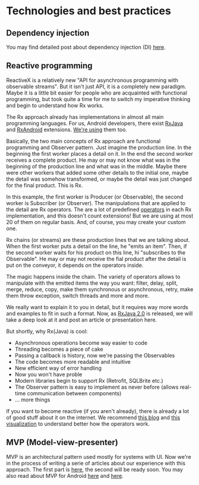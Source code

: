 # Technologies and best practices

## Dependency injection

You may find detailed post about dependency injection (DI) [here][1].

## Reactive programming

ReactiveX is a relatively new "API for asynchronous programming with observable streams". But it isn't just API, it is a completely new paradigm. Maybe it is a little bit easier for people who are acquainted with functional programming, but took quite a time for me to switch my imperative thinking and begin to understand how Rx works.

The Rx approach already has implementations in almost all main programming languages. For us, Android developers, there exist [RxJava][4] and [RxAndroid][5] extensions. [We're using][7] them too.

Basically, the two main concepts of Rx approach are functional programming and Observer pattern. Just imagine the production line. In the beginning the first worker places a detail on it. In the end the second worker receives a complete product. He may or may not know what was in the beginning of the production line and what was in the middle. Maybe there were other workers that added some other details to the initial one, maybe the detail was somehow transformed, or maybe the detail was just changed for the final product. This is Rx.

In this example, the first worker is Producer (or Observable), the second worker is Subscriber (or Observer). The manipulations that are applied to the detail are Rx operators. The are a lot of predefined [operators][3] in each Rx implementation, and this doesn't count extensions! But we are using at most 20 of them on regular basis. And, of course, you may create your custom one.

Rx chains (or streams) are these production lines that we are talking about. When the first worker puts a detail on the line, he "emits an item". Then, if the second worker waits for his product on this line, hi "subscribes to the Observable". He may or may not receive the fial product after the detail is put on the conveyor, it depends on the operators inside.

The magic happens inside the chain. The variety of operators allows to manipulate with the emitted items the way you want: filter, delay, split, merge, reduce, copy, make them synchronous or asynchronous, retry, make them throw exception, switch threads and more and more.

We really want to explain it to you in detail, but it requires way more words and examples to fit in such a format. Now, as [RxJava 2.0][6] is released, we will take a deep look at it and post an article or presentation here.

But shortly, why Rx(Java) is cool:
- Asynchronous operations become way easier to code
- Threading becomes a piece of cake
- Passing a callback is history, now we're passing the Observables
- The code becomes more readable and intuitive
- New efficient way of error handling
- Now you won't have proble
- Modern libraries begin to support Rx (Retrofit, SQLBrite etc.)
- The Observer pattern is easy to implement as never before (allows real-time communication between components)
- ... more things

If you want to become reactive (if you aren't already), there is already a lot of good stuff about it on the internet. We recommend [this blog][8] and [this visualization][9] to understand better how the operators work.

## MVP (Model-view-presenter)
MVP is an architectural pattern used mostly for systems with UI. Now we're in the process of writing a serie of articles about our experience with this approach. The first part is [here][12], the second will be ready soon. You may also read about MVP for Android [here][10] and [here][11].

[1]:  https://github.com/AckeeCZ/android-cookbook/blob/master/DependencyInjection.md
[2]:  http://reactivex.io/
[3]:  http://reactivex.io/documentation/operators.html
[4]:  https://github.com/ReactiveX/RxJava
[5]:  https://github.com/ReactiveX/RxAndroid
[6]:  https://github.com/ReactiveX/RxJava/wiki/What's-different-in-2.0
[7]:  https://github.com/AckeeCZ/android-cookbook/blob/master/KitchenTools.md
[8]:  http://blog.danlew.net/2014/09/15/grokking-rxjava-part-1/
[9]:  http://rxmarbles.com/
[10]: http://antonioleiva.com/mvp-android/
[11]: https://github.com/konmik/konmik.github.io/wiki/Introduction-to-Model-View-Presenter-on-Android
[12]: https://medium.com/ackee/an-introduction-to-mvp-on-android-2fceaa4a11e#.b9fznedux
